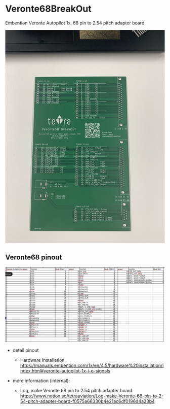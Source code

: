 # Veronte68BreakOut
Embention Veronte Autopilot 1x, 68 pin to 2.54 pitch adapter board

![pcb overview](./photo/pcb.jpeg)

## Veronte68 pinout
![Veronte68 pinout](./photo/veronte68_pinout.png)

- detail pinout
    - Hardware Installation
https://manuals.embention.com/1x/en/4.5/hardware%20installation/index.html#veronte-autopilot-1x-i-o-signals


- more information (internal): 
    - Log, make Veronte 68 pin to 2.54 pitch adapter board
https://www.notion.so/tetraaviation/Log-make-Veronte-68-pin-to-2-54-pitch-adapter-board-f0575a66330b4e21ac6df0196d4a23b4
